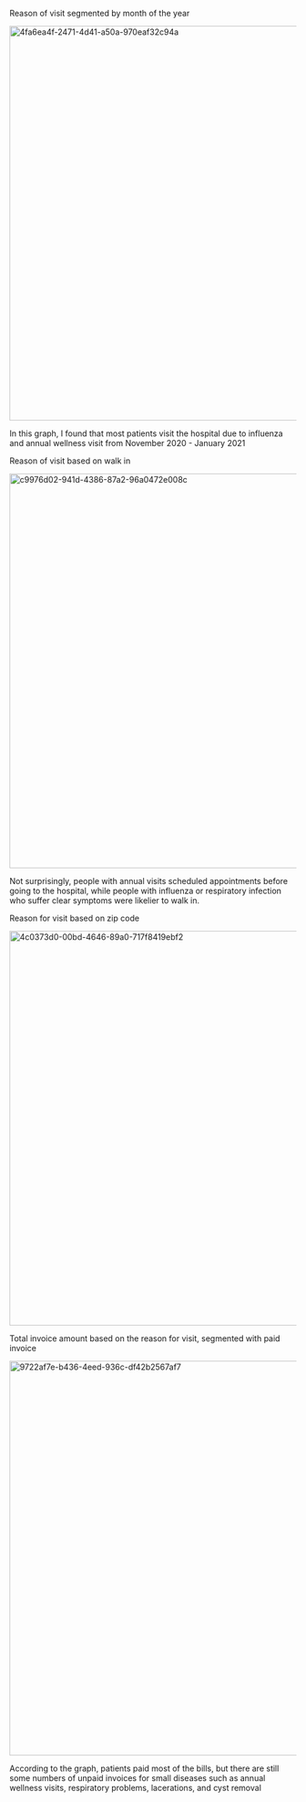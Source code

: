 <p>Reason of visit segmented by month of the year</p>
<img width="692" alt="4fa6ea4f-2471-4d41-a50a-970eaf32c94a" src="https://github.com/QDZ03/Data332/assets/159860533/d74c5758-91a5-4351-8e13-251c42d43850">
<p>In this graph, I found that most patients visit the hospital due to influenza and annual wellness visit from November 2020 - January 2021 </p>
<p>Reason of visit based on walk in</p>
<img width="692" alt="c9976d02-941d-4386-87a2-96a0472e008c" src="https://github.com/QDZ03/Data332/assets/159860533/1660d8d5-9d2e-4881-8abc-f56551ae2d83">
<p> Not surprisingly, people with annual visits scheduled appointments before going to the hospital, while people with influenza or respiratory infection who suffer clear symptoms were likelier to walk in.</p>
<p>Reason for visit based on zip code</p>
<img width="692" alt="4c0373d0-00bd-4646-89a0-717f8419ebf2" src="https://github.com/QDZ03/Data332/assets/159860533/b5b369a2-e7f1-48e0-b084-61f99fb9fed2">
<p>Total invoice amount based on the reason for visit, segmented with paid invoice</p>
<img width="692" alt="9722af7e-b436-4eed-936c-df42b2567af7" src="https://github.com/QDZ03/Data332/assets/159860533/f28234ec-bd9a-4f40-a0ad-824a19d6cab5">
<p> According to the graph, patients paid most of the bills, but there are still some numbers of unpaid invoices for small diseases such as annual wellness visits, respiratory problems, lacerations, and cyst removal </p>

